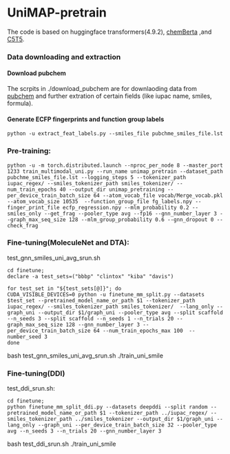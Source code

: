 # UniMAP-pretrain


The code is based on huggingface transformers(4.9.2), [chemBerta](https://github.com/seyonechithrananda/bert-loves-chemistry)  ,and [C5T5](https://github.com/dhroth/c5t5).



### Data downloading and extraction


#### Download pubchem
The scrpits in ./download_pubchem are for downlaoding data from [pubchem](https://ftp.ncbi.nlm.nih.gov/pubchem/Compound/CURRENT-Full/XML/) and further extration of certain fields (like iupac name, smiles, formula).

#### Generate ECFP fingerprints and function group labels

```python -u extract_feat_labels.py --smiles_file pubchme_smiles_file.lst```


### Pre-training:

```
python -u -m torch.distributed.launch --nproc_per_node 8 --master_port 1233 train_multimodal_uni.py --run_name unimap_pretrain --dataset_path pubchme_smiles_file.lst --logging_steps 5 --tokenizer_path iupac_regex/ --smiles_tokenizer_path smiles_tokenizer/ --num_train_epochs 40 --output_dir unimap_pretraining --per_device_train_batch_size 64 --atom_vocab_file vocab/Merge_vocab.pkl --atom_vocab_size 10535  --function_group_file fg_labels.npy --finger_print_file ecfp_regression.npy --mlm_probability 0.2 --smiles_only --get_frag --pooler_type avg --fp16 --gnn_number_layer 3 --graph_max_seq_size 128 --mlm_group_probability 0.6 --gnn_dropout 0 --check_frag
```

### Fine-tuning(MoleculeNet and DTA):


test_gnn_smiles_uni_avg_srun.sh
```
cd finetune;
declare -a test_sets=("bbbp" "clintox" "kiba" "davis")

for test_set in "${test_sets[@]}"; do
CUDA_VISIBLE_DEVICES=0 python -u finetune_mm_split.py --datasets $test_set --pretrained_model_name_or_path $1 --tokenizer_path iupac_regex/ --smiles_tokenizer_path smiles_tokenizer/  --lang_only --graph_uni --output_dir $1/graph_uni --pooler_type avg --split scaffold --n_seeds 3 --split scaffold --n_seeds 1 --n_trials 20 --graph_max_seq_size 128 --gnn_number_layer 3 --per_device_train_batch_size 64 --num_train_epochs_max 100  --number_seed 3  
done
```

bash test_gnn_smiles_uni_avg_srun.sh ./train_uni_smile



### Fine-tuning(DDI)

test_ddi_srun.sh:
```
cd finetune;
python finetune_mm_split_ddi.py --datasets deepddi --split random --pretrained_model_name_or_path $1 --tokenizer_path ../iupac_regex/ --smiles_tokenizer_path ../smiles_tokenizer --output_dir $1/graph_uni --lang_only --graph_uni --per_device_train_batch_size 32 --pooler_type avg --n_seeds 3 --n_trials 20 --gnn_number_layer 3

```

bash test_ddi_srun.sh ./train_uni_smile